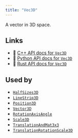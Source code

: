 ```yaml
---
title: "Vec3D"
---
```


A vector in 3D space.


## Links
 * 🌊 [C++ API docs for `Vec3D`](https://ref.rerun.io/docs/cpp/stable/structrerun_1_1datatypes_1_1Vec3D.html)
 * 🐍 [Python API docs for `Vec3D`](https://ref.rerun.io/docs/python/stable/common/datatypes#rerun.datatypes.Vec3D)
 * 🦀 [Rust API docs for `Vec3D`](https://docs.rs/rerun/latest/rerun/datatypes/struct.Vec3D.html)


## Used by

* [`HalfSizes3D`](../components/half_sizes3d.md)
* [`LineStrip3D`](../components/line_strip3d.md)
* [`Position3D`](../components/position3d.md)
* [`Vector3D`](../components/vector3d.md)
* [`RotationAxisAngle`](../datatypes/rotation_axis_angle.md)
* [`Scale3D`](../datatypes/scale3d.md)
* [`TranslationAndMat3x3`](../datatypes/translation_and_mat3x3.md)
* [`TranslationRotationScale3D`](../datatypes/translation_rotation_scale3d.md)
